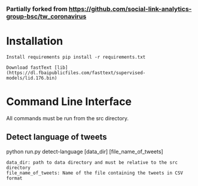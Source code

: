 ### Partially forked from https://github.com/social-link-analytics-group-bsc/tw_coronavirus

# Installation

    Install requirements pip install -r requirements.txt
    
    Download fastText [lib](https://dl.fbaipublicfiles.com/fasttext/supervised-models/lid.176.bin)

# Command Line Interface

All commands must be run from the src directory.

## Detect language of tweets

python run.py detect-language [data_dir] [file_name_of_tweets]

    data_dir: path to data directory and must be relative to the src directory
    file_name_of_tweets: Name of the file containing the tweets in CSV format
